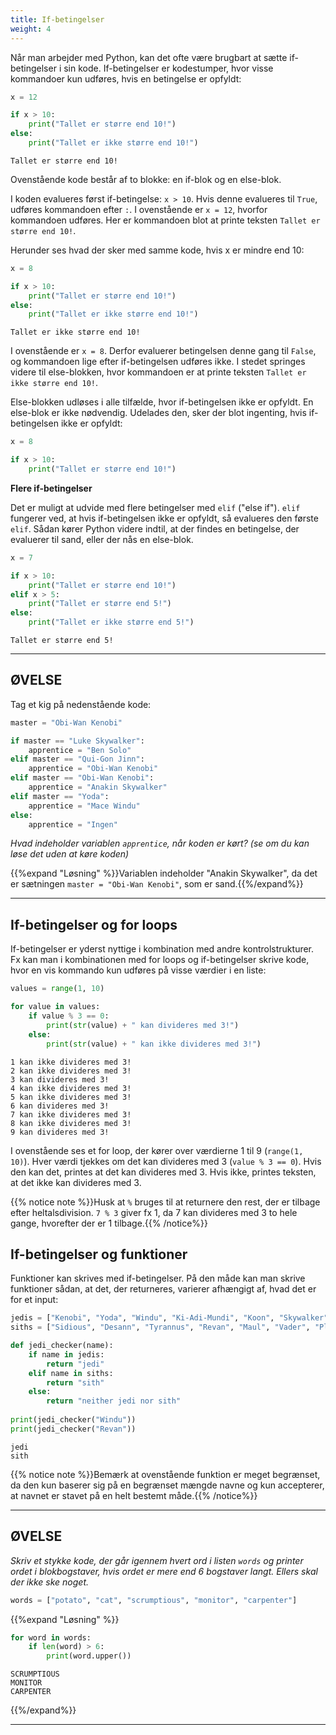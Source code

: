 ```yaml
---
title: If-betingelser
weight: 4
---
```

Når man arbejder med Python, kan det ofte være brugbart at sætte if-betingelser i sin kode. If-betingelser er kodestumper, hvor visse kommandoer kun udføres, hvis en betingelse er opfyldt:



```python
x = 12

if x > 10:
    print("Tallet er større end 10!")
else:
    print("Tallet er ikke større end 10!")
```

    Tallet er større end 10!
    

Ovenstående kode består af to blokke: en if-blok og en else-blok. 

I koden evalueres først if-betingelse: `x > 10`. Hvis denne evalueres til `True`, udføres kommandoen efter `:`. I ovenstående er `x = 12`, hvorfor kommandoen udføres. Her er kommandoen blot at printe teksten `Tallet er større end 10!`.

Herunder ses hvad der sker med samme kode, hvis x er mindre end 10:


```python
x = 8

if x > 10:
    print("Tallet er større end 10!")
else:
    print("Tallet er ikke større end 10!")
```

    Tallet er ikke større end 10!
    

I ovenstående er `x = 8`. Derfor evaluerer betingelsen denne gang til `False`, og kommandoen lige efter if-betingelsen udføres ikke. I stedet springes videre til else-blokken, hvor kommandoen er at printe teksten `Tallet er ikke større end 10!`.

Else-blokken udløses i alle tilfælde, hvor if-betingelsen ikke er opfyldt. En else-blok er ikke nødvendig. Udelades den, sker der blot ingenting, hvis if-betingelsen ikke er opfyldt:


```python
x = 8

if x > 10:
    print("Tallet er større end 10!")
```

**Flere if-betingelser**

Det er muligt at udvide med flere betingelser med `elif` ("else if"). `elif` fungerer ved, at hvis if-betingelsen ikke er opfyldt, så evalueres den første `elif`. Sådan kører Python videre indtil, at der findes en betingelse, der evaluerer til sand, eller der nås en else-blok. 


```python
x = 7

if x > 10:
    print("Tallet er større end 10!")
elif x > 5:
    print("Tallet er større end 5!")
else:
    print("Tallet er ikke større end 5!")
```

    Tallet er større end 5!
    

---
## ØVELSE

Tag et kig på nedenstående kode:


```python
master = "Obi-Wan Kenobi"

if master == "Luke Skywalker":
    apprentice = "Ben Solo"
elif master == "Qui-Gon Jinn":
    apprentice = "Obi-Wan Kenobi"
elif master == "Obi-Wan Kenobi":
    apprentice = "Anakin Skywalker"
elif master == "Yoda":
    apprentice = "Mace Windu"
else:
    apprentice = "Ingen"
```

*Hvad indeholder variablen `apprentice`, når koden er kørt? (se om du kan løse det uden at køre koden)*

{{%expand "Løsning" %}}Variablen indeholder "Anakin Skywalker", da det er sætningen `master = "Obi-Wan Kenobi"`, som er sand.{{%/expand%}}

---

## If-betingelser og for loops

If-betingelser er yderst nyttige i kombination med andre kontrolstrukturer. Fx kan man i kombinationen med for loops og if-betingelser skrive kode, hvor en vis kommando kun udføres på visse værdier i en liste:


```python
values = range(1, 10)

for value in values:
    if value % 3 == 0:
        print(str(value) + " kan divideres med 3!")
    else:
        print(str(value) + " kan ikke divideres med 3!")
```

    1 kan ikke divideres med 3!
    2 kan ikke divideres med 3!
    3 kan divideres med 3!
    4 kan ikke divideres med 3!
    5 kan ikke divideres med 3!
    6 kan divideres med 3!
    7 kan ikke divideres med 3!
    8 kan ikke divideres med 3!
    9 kan divideres med 3!
    

I ovenstående ses et for loop, der kører over værdierne 1 til 9 (`range(1, 10)`). Hver værdi tjekkes om det kan divideres med 3 (`value % 3 == 0`). Hvis den kan det, printes at det kan divideres med 3. Hvis ikke, printes teksten, at det ikke kan divideres med 3.

{{% notice note %}}Husk at `%` bruges til at returnere den rest, der er tilbage efter heltalsdivision. `7 % 3` giver fx 1, da 7 kan divideres med 3 to hele gange, hvorefter der er 1 tilbage.{{% /notice%}}

## If-betingelser og funktioner

Funktioner kan skrives med if-betingelser. På den måde kan man skrive funktioner sådan, at det, der returneres, varierer afhængigt af, hvad det er for et input:


```python
jedis = ["Kenobi", "Yoda", "Windu", "Ki-Adi-Mundi", "Koon", "Skywalker", "Katarn"]
siths = ["Sidious", "Desann", "Tyrannus", "Revan", "Maul", "Vader", "Plagueis"]

def jedi_checker(name):
    if name in jedis:
        return "jedi"
    elif name in siths:
        return "sith"
    else:
        return "neither jedi nor sith"
    
print(jedi_checker("Windu"))
print(jedi_checker("Revan"))
```

    jedi
    sith
    

{{% notice note %}}Bemærk at ovenstående funktion er meget begrænset, da den kun baserer sig på en begrænset mængde navne og kun accepterer, at navnet er stavet på en helt bestemt måde.{{% /notice%}}

---
## ØVELSE

*Skriv et stykke kode, der går igennem hvert ord i listen `words` og printer ordet i blokbogstaver, hvis ordet er mere end 6 bogstaver langt. Ellers skal der ikke ske noget.*


```python
words = ["potato", "cat", "scrumptious", "monitor", "carpenter"]
```

{{%expand "Løsning" %}}


```python
for word in words:
    if len(word) > 6:
        print(word.upper())
```

    SCRUMPTIOUS
    MONITOR
    CARPENTER
    

{{%/expand%}}

---